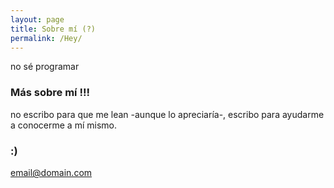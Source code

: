 ```yaml
---
layout: page
title: Sobre mí (?)
permalink: /Hey/
---
```


no sé programar

### Más sobre mí !!!

no escribo para que me lean -aunque lo apreciaría-, escribo para ayudarme a conocerme a mí mismo.

### :)

[email@domain.com](mailto:email@domain.com)
